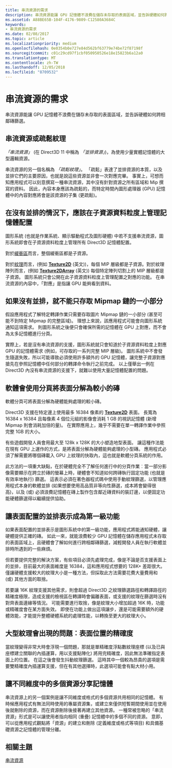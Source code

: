 ```yaml
---
title: 串流資源的需求
description: 串流資源能讓 GPU 記憶體不浪費在儲存未存取的表面區域，並告訴硬體如何跨相鄰磚篩選。
ms.assetid: A88BE65B-104F-4176-9809-C12580A3684C
keywords:
- 串流資源的需求
ms.date: 02/08/2017
ms.topic: article
ms.localizationpriority: medium
ms.openlocfilehash: 0e0354b0e727e84d562bf63779e74be72f87198f
ms.sourcegitcommit: c01c29cd97f1cbf050950526e18e15823b6a12a0
ms.translationtype: MT
ms.contentlocale: zh-TW
ms.lasthandoff: 12/05/2018
ms.locfileid: "8709532"
---
```

# <a name="the-need-for-streaming-resources"></a>串流資源的需求


串流資源能讓 GPU 記憶體不浪費在儲存未存取的表面區域，並告訴硬體如何跨相鄰磚篩選。

## <a name="span-idstreamingresourcesorsparsetexturesspanspan-idstreamingresourcesorsparsetexturesspanspan-idstreamingresourcesorsparsetexturesspanstreaming-resources-or-sparse-textures"></a><span id="Streaming_resources_or_sparse_textures"></span><span id="streaming_resources_or_sparse_textures"></span><span id="STREAMING_RESOURCES_OR_SPARSE_TEXTURES"></span>串流資源或疏鬆紋理


*「串流資源」* (在 Direct3D 11 中稱為 *「並排資源」*)，為使用少量實體記憶體的大型邏輯資源。

串流資源的另一個名稱為 *「疏鬆紋理」*。 「疏鬆」表達了並排資源的本質，以及並排它們的主要原因，也就是說這些資源並非會一次對應完畢。 事實上，可想而知應用程式可以刻意撰寫一種串流資源，其中沒有針對資源之所有區域和 Mip 撰寫的資料。 因此，內容本身應該為疏鬆的，而特定時間內圖形處理器 (GPU) 記憶體中的內容對應將會是該資源的子集 (更疏鬆)。

## <a name="span-idwithouttilingmemoryallocationsaremanagedatsubresourcegranularityspanspan-idwithouttilingmemoryallocationsaremanagedatsubresourcegranularityspanspan-idwithouttilingmemoryallocationsaremanagedatsubresourcegranularityspanwithout-tiling-memory-allocations-are-managed-at-subresource-granularity"></a><span id="Without_tiling__memory_allocations_are_managed_at_subresource_granularity"></span><span id="without_tiling__memory_allocations_are_managed_at_subresource_granularity"></span><span id="WITHOUT_TILING__MEMORY_ALLOCATIONS_ARE_MANAGED_AT_SUBRESOURCE_GRANULARITY"></span>在沒有並排的情況下，應該在子資源資料粒度上管理記憶體配置


圖形系統 (也就是作業系統、顯示驅動程式及圖形硬體) 中若不支援串流資源，圖形系統即會在子資源資料粒度上管理所有 Direct3D 記憶體配置。

對於[緩衝區](introduction-to-buffers.md)而言，整個緩衝區都是子資源。

對於[紋理](textures.md)而言，(例如 [**Texture2D**](https://msdn.microsoft.com/library/windows/desktop/ff471525) (英文))，每個 MIP 層級都是子資源。對於紋理陣列而言，(例如 [**Texture2DArray**](https://msdn.microsoft.com/library/windows/desktop/ff471526) (英文)) 每個特定陣列切割上的 MIP 層級都是子資源。 圖形系統只會公開在此子資源資料粒度上管理配置之對應的功能。 在串流資源的內容中，「對應」是指讓 GPU 能夠看到資料。

## <a name="span-idwithouttilingcantaccessonlyasmallportionofmipmapchainspanspan-idwithouttilingcantaccessonlyasmallportionofmipmapchainspanspan-idwithouttilingcantaccessonlyasmallportionofmipmapchainspanwithout-tiling-cant-access-only-a-small-portion-of-mipmap-chain"></a><span id="Without_tiling__can_t_access_only_a_small_portion_of_mipmap_chain"></span><span id="without_tiling__can_t_access_only_a_small_portion_of_mipmap_chain"></span><span id="WITHOUT_TILING__CAN_T_ACCESS_ONLY_A_SMALL_PORTION_OF_MIPMAP_CHAIN"></span>如果沒有並排，就不能只存取 Mipmap 鏈的一小部分


假設應用程式了解特定轉譯作業只需要存取圖片 Mipmap 鏈的一小部分 (甚至可能不到特定 Mipmap 的完整區域)。 理想上來說，該應用程式可能會向圖形系統通知這項需求。 則圖形系統之後便只會確保所需的記憶體在 GPU 上對應，而不會為太多記憶體進行分頁。

實際上，若是沒有串流資源的支援，圖形系統就只會知道於子資源資料粒度上對應 GPU 的記憶體需求 (例如，可存取的一系列完整 MIP 層級)。 圖形系統中不會發生隨選失敗，所以可能導致必須使用許多額外的 GPU 記憶體，讓完整子資源對應搶先在參照記憶體中任何部分的轉譯命令執行之前完成。 以上僅舉出一例在 Direct3D 內沒有串流資源的支援下，就難以使用大量記憶體配置的問題。

## <a name="span-idsoftwarepagingtobreakthesurfaceintosmallertilesspanspan-idsoftwarepagingtobreakthesurfaceintosmallertilesspanspan-idsoftwarepagingtobreakthesurfaceintosmallertilesspansoftware-paging-to-break-the-surface-into-smaller-tiles"></a><span id="Software_paging_to_break_the_surface_into_smaller_tiles"></span><span id="software_paging_to_break_the_surface_into_smaller_tiles"></span><span id="SOFTWARE_PAGING_TO_BREAK_THE_SURFACE_INTO_SMALLER_TILES"></span>軟體會使用分頁將表面分解為較小的磚


軟體分頁可將表面分解為硬體能夠處理的較小磚。

Direct3D 支援在特定邊上使用最多 16384 像素的 [**Texture2D**](https://msdn.microsoft.com/library/windows/desktop/ff471525) 表面。 長寬為 16384 x 16384 且每像素 4 個位元組的影像會消耗 1 GB 的視訊記憶體 (新增 Mipmap 則會消耗加倍的量)。 在實際應用上，幾乎不需要在單一轉譯作業中參照完整 1GB 的大小。

有些遊戲開發人員會用最大至 128k x 128K 的大小塑造地型表面。 讓這種作法能在現有 GPU 上運作的方式，是將表面分解為硬體能夠處理的小型磚。 應用程式必須了解需要將哪個磚載入 GPU 上紋理的快取內，這也就是軟體分頁系統的作用。

此方法的一項重大缺點，在於硬體完全不了解任何進行中的分頁作業︰當一部分影像需要顯示在跨立於磚的螢幕上時，硬體會不知道如何跨磚執行固定功能 (也就是有效率地執行) 篩選。 這表示必須在著色器程式碼中使用手動紋理篩選，以管理應用程式本身的軟體並排 (如果想要使用高品質非等向性篩選，成本將會變得很高)，以及 (或) 必須浪費記憶體在磚上製作包含鄰近磚資料的裝訂邊，以便固定功能硬體篩選得以繼續提供協助。

## <a name="span-idmakingtiledrepresentationofsurfaceallocationsafirst-classfeaturespanspan-idmakingtiledrepresentationofsurfaceallocationsafirst-classfeaturespanspan-idmakingtiledrepresentationofsurfaceallocationsafirst-classfeaturespanmaking-tiled-representation-of-surface-allocations-a-first-class-feature"></a><span id="Making_tiled_representation_of_surface_allocations_a_first-class_feature"></span><span id="making_tiled_representation_of_surface_allocations_a_first-class_feature"></span><span id="MAKING_TILED_REPRESENTATION_OF_SURFACE_ALLOCATIONS_A_FIRST-CLASS_FEATURE"></span>讓表面配置的並排表示成為第一級功能


如果表面配置的並排表示是圖形系統中的第一級功能，應用程式將能通知硬體，讓硬體提供正確的磚。 如此一來，就能浪費較少 GPU 記憶體在儲存應用程式未存取的表面區域上，且硬體會了解如何進行跨相鄰磚篩選，減輕開發人員在執行軟體並排時所遇到的一些麻煩。

但若要提供完整的解決方案，有些項目必須先處理完成，像是不論是否支援表面上的並排，目前最大的表面維度是 16384，這和應用程式想要的 128K+ 差距很大。 僅讓硬體支援較大的紋理大小是一種方法，但採取此方法需要花費大量費用和 (或) 其他方面的取捨。

若要讓 16K 紋理支援其他需求，則會超過 Direct3D 之紋理篩選路徑和轉譯路徑的精確度極限，造成支援的檢視區在轉譯時會偏離表面，或支援的紋理在篩選時沒有對齊表面邊緣等情況。 可能需要進行取捨，像是紋理大小增加超過 16K 時，功能或精確度會在某方面失效。 即使在功能上做出這項讓步，還是可能需要額外的硬體效能，才能提升整體硬體系統的處理性能，以轉換至更大的紋理大小。

## <a name="span-idissuewithlargetexturesprecisionforlocationsonsurfacespanspan-idissuewithlargetexturesprecisionforlocationsonsurfacespanspan-idissuewithlargetexturesprecisionforlocationsonsurfacespanissue-with-large-textures-precision-for-locations-on-surface"></a><span id="Issue_with_large_textures__precision_for_locations_on_surface"></span><span id="issue_with_large_textures__precision_for_locations_on_surface"></span><span id="ISSUE_WITH_LARGE_TEXTURES__PRECISION_FOR_LOCATIONS_ON_SURFACE"></span>大型紋理會出現的問題︰表面位置的精確度


當紋理變得非常大時會浮現一個問題，那就是單精確度浮點數紋理座標 (以及已與座標建立關聯的內插運算，用以支援點陣化) 將用完精確度，因此無法準確指定表面上的位置。 在這之後會發生抖動紋理篩選。 這時其中一個較為昂貴的選項是需要雙精確度內插運算支援，但在有其他選擇時，此選項可能會有點大材小用。

## <a name="span-idenablingmultipleresourcesofdifferentdimensionstosharememoryspanspan-idenablingmultipleresourcesofdifferentdimensionstosharememoryspanspan-idenablingmultipleresourcesofdifferentdimensionstosharememoryspanenabling-multiple-resources-of-different-dimensions-to-share-memory"></a><span id="Enabling_multiple_resources_of_different_dimensions_to_share_memory"></span><span id="enabling_multiple_resources_of_different_dimensions_to_share_memory"></span><span id="ENABLING_MULTIPLE_RESOURCES_OF_DIFFERENT_DIMENSIONS_TO_SHARE_MEMORY"></span>讓不同維度中的多個資源分享記憶體


串流資源上的另一個案例是讓不同維度或格式的多個資源共用相同的記憶體。 有時候應用程式有無法同時使用的專屬資源集，或建立來僅供短暫期間使用並在使用後就刪除的資源，而在資源刪除後接著再建立其他資源。 一種常被忽略的「串流資源」形式是可以讓使用者指向相同 (重疊) 記憶體中的多個不同的資源。 意即，可以從應用程式觀點將「資源」的建立和刪除 (定義維度或格式等項目) 和具備基礎資源之記憶體的管理分離。

## <a name="span-idrelated-topicsspanrelated-topics"></a><span id="related-topics"></span>相關主題


[串流資源](streaming-resources.md)

 

 




